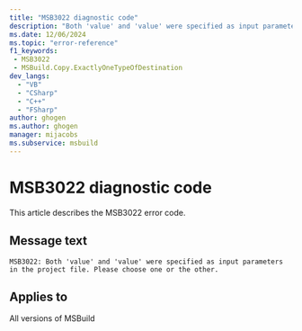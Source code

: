```yaml
---
title: "MSB3022 diagnostic code"
description: "Both 'value' and 'value' were specified as input parameters in the project file. Please choose one or the other."
ms.date: 12/06/2024
ms.topic: "error-reference"
f1_keywords:
 - MSB3022
 - MSBuild.Copy.ExactlyOneTypeOfDestination
dev_langs:
  - "VB"
  - "CSharp"
  - "C++"
  - "FSharp"
author: ghogen
ms.author: ghogen
manager: mijacobs
ms.subservice: msbuild
---
```


# MSB3022 diagnostic code

<!-- :::ErrorDefinitionDescription::: -->
<!-- :::editable-content name="introDescription"::: -->
This article describes the MSB3022 error code.
<!-- :::editable-content-end::: -->

## Message text

```output
MSB3022: Both 'value' and 'value' were specified as input parameters in the project file. Please choose one or the other.
```

<!-- :::editable-content name="postOutputDescription"::: -->
<!--
{StrBegin="MSB3022: "}
-->
<!-- :::editable-content-end::: -->
<!-- :::ErrorDefinitionDescription-end::: -->

## Applies to

All versions of MSBuild
